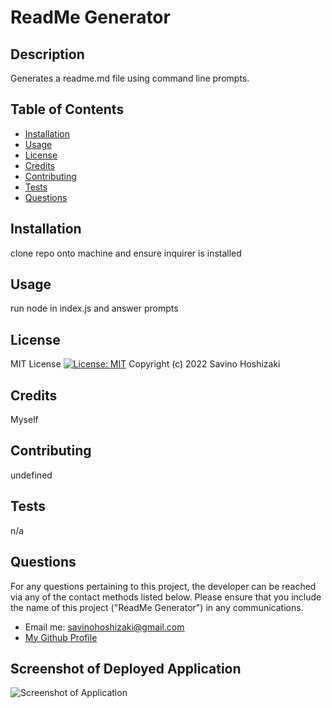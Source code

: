 # ReadMe Generator

## Description

Generates a readme.md file using command line prompts.
 
## Table of Contents

- [Installation](#installation)
- [Usage](#usage)
- [License](#license)
- [Credits](#credits)
- [Contributing](#contributing)
- [Tests](#tests)
- [Questions](#questions)

## Installation

clone repo onto machine and ensure inquirer is installed

## Usage

run node in index.js and answer prompts

## License

MIT License [![License: MIT](https://img.shields.io/badge/License-MIT-yellow.svg)](https://opensource.org/licenses/MIT)
Copyright (c) 2022 Savino Hoshizaki


## Credits 

Myself

## Contributing

undefined

## Tests

n/a

## Questions

For any questions pertaining to this project, the developer can be reached via any of the contact methods listed below. 
Please ensure that you include the name of this project ("ReadMe Generator") in any communications. 

- Email me: savinohoshizaki@gmail.com
- [My Github Profile](github.com/puppetup)

## Screenshot of Deployed Application
![Screenshot of Application](./assets/images/screen.gif)